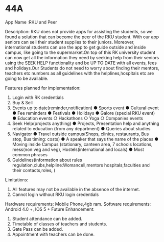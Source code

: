 # 44A
App Name :RKU and Peer


Description:
RKU does not provide apps for assisting the students, so we found a solution that can become the peer of the RKU student. With our app seniors can sell their student supplies to their juniors. Moreover, international students can use the app to get guide outside and inside campus, like going to the supermarket.On top of this RK university student can now get all the information they need by seeking help from their seniors using the SEEK HELP functionality and be UP TO DATE with all events, fees and holidays.Our Students do not need to worry about finding their mentors, teachers etc numbers as all guidelines with the helplines,hospitals etc are going to be available. 

Features planned for implementation:
	
1.	Login with RK credentials 
2.	Buy & Sell
3.	Events up to date(reminder,notification)
●	 Sports event
●	Cultural event
●	Fee reminders
●	Festivals 
●	Holidays
●	Galore (special RKU event)
●	Education events
○	Hackathons
○	Yoga
○	Companies events
4.	Seek Help(projects anything)
●	 Projects, Presentation  help and anything related to education (from any department)
●	Queries about studies
5.	Navigator
●	Travel outside campus(Shops, clinics, restaurants, Bus stop, Bus timing: costs)
●	A speaker that says the name of the places
●	Moving inside Campus (stationary, canteen area, 7 schools locations, mess(non veg and veg), Hostels(international and locals)
●	Most common phrases
6.	Guidelines(information about rules regulation,clubs,helpline:Womancell,mentors hospitals,faculties and their contacts,roles, )
				
Limitations:
1.	All features may not be available in the absence of the internet.
2.	Cannot login without RKU login credentials

Hardware requirements: Mobile Phone,4gb ram.
Software requirements: Android 4.0 +, IOS 5 +
 Future Enhancement:
1.	Student attendance can be added.
2.	 Timetable of classes of teachers and students.
3.	Gate Pass can be added.
4.	Appointment with teachers can be done.

